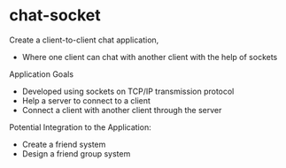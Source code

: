 # chat-socket
Create a client-to-client chat application,
- Where one client can chat with another client with the help of sockets

Application Goals
* Developed using sockets on TCP/IP transmission protocol
* Help a server to connect to a client
* Connect a client with another client through the server

Potential Integration to the Application:
* Create a friend system
* Design a friend group system 
